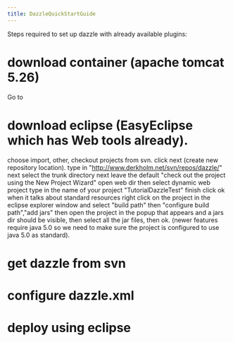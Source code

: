 ```yaml
---
title: DazzleQuickStartGuide
---
```


Steps required to set up dazzle with already available plugins:

download container (apache tomcat 5.26)
=======================================

Go to

download eclipse (EasyEclipse which has Web tools already).
===========================================================

choose import, other, checkout projects from svn. click next (create new
repository location). type in
"<http://www.derkholm.net/svn/repos/dazzle/>" next select the trunk
directory next leave the default "check out the project using the New
Project Wizard" open web dir then select dynamic web project type in the
name of your project "TutorialDazzleTest" finish click ok when it talks
about standard resources right click on the project in the eclipse
explorer window and select "build path" then "configure build path","add
jars" then open the project in the popup that appears and a jars dir
should be visible, then select all the jar files, then ok. (newer
features require java 5.0 so we need to make sure the project is
configured to use java 5.0 as standard).

get dazzle from svn
===================

configure dazzle.xml
====================

deploy using eclipse
====================
